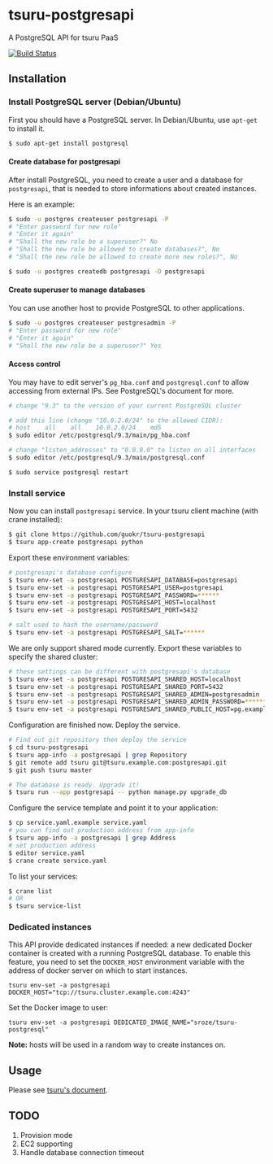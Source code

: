 tsuru-postgresapi
=================

A PostgreSQL API for tsuru PaaS

[![Build Status](https://travis-ci.org/guokr/tsuru-postgresapi.svg?branch=master)](https://travis-ci.org/guokr/tsuru-postgresapi)


Installation
------------

### Install PostgreSQL server (Debian/Ubuntu)

First you should have a PostgreSQL server. In Debian/Ubuntu, use `apt-get` to install it.

```bash
$ sudo apt-get install postgresql
```

#### Create database for postgresapi

After install PostgreSQL, you need to create a user and a database for `postgresapi`, that is needed to store informations about created instances.

Here is an example:

```bash
$ sudo -u postgres createuser postgresapi -P
# "Enter password for new role"
# "Enter it again"
# "Shall the new role be a superuser?" No
# "Shall the new role be allowed to create databases?", No
# "Shall the new role be allowed to create more new roles?", No

$ sudo -u postgres createdb postgresapi -O postgresapi
```

#### Create superuser to manage databases

You can use another host to provide PostgreSQL to other applications.

```bash
$ sudo -u postgres createuser postgresadmin -P
# "Enter password for new role"
# "Enter it again"
# "Shall the new role be a superuser?" Yes
```

#### Access control

You may have to edit server's `pg_hba.conf` and `postgresql.conf` to allow accessing from external IPs. See PostgreSQL's document for more.

```bash
# change "9.3" to the version of your current PostgreSQL cluster

# add this line (change "10.0.2.0/24" to the allowed CIDR):
# host    all    all    10.0.2.0/24    md5
$ sudo editor /etc/postgresql/9.3/main/pg_hba.conf

# change "listen_addresses" to "0.0.0.0" to listen on all interfaces
$ sudo editor /etc/postgresql/9.3/main/postgresql.conf

$ sudo service postgresql restart
```

### Install service

Now you can install `postgresapi` service. In your tsuru client machine (with crane installed):

```bash
$ git clone https://github.com/guokr/tsuru-postgresapi
$ tsuru app-create postgresapi python
```

Export these environment variables:

```bash
# postgresapi's database configure
$ tsuru env-set -a postgresapi POSTGRESAPI_DATABASE=postgresapi
$ tsuru env-set -a postgresapi POSTGRESAPI_USER=postgresapi
$ tsuru env-set -a postgresapi POSTGRESAPI_PASSWORD=******
$ tsuru env-set -a postgresapi POSTGRESAPI_HOST=localhost
$ tsuru env-set -a postgresapi POSTGRESAPI_PORT=5432

# salt used to hash the username/password
$ tsuru env-set -a postgresapi POSTGRESAPI_SALT=******
```

We are only support shared mode currently. Export these variables to specify the shared cluster:

```bash
# these settings can be different with postgresapi's database
$ tsuru env-set -a postgresapi POSTGRESAPI_SHARED_HOST=localhost
$ tsuru env-set -a postgresapi POSTGRESAPI_SHARED_PORT=5432
$ tsuru env-set -a postgresapi POSTGRESAPI_SHARED_ADMIN=postgresadmin
$ tsuru env-set -a postgresapi POSTGRESAPI_SHARED_ADMIN_PASSWORD=******
$ tsuru env-set -a postgresapi POSTGRESAPI_SHARED_PUBLIC_HOST=pg.example.com
```

Configuration are finished now. Deploy the service.

```bash
# Find out git repository then deploy the service
$ cd tsuru-postgresapi
$ tsuru app-info -a postgresapi | grep Repository
$ git remote add tsuru git@tsuru.example.com:postgresapi.git
$ git push tsuru master

# The database is ready. Upgrade it!
$ tsuru run --app postgresapi -- python manage.py upgrade_db
```

Configure the service template and point it to your application:

```bash
$ cp service.yaml.example service.yaml
# you can find out production address from app-info
$ tsuru app-info -a postgresapi | grep Address
# set production address
$ editor service.yaml
$ crane create service.yaml
```

To list your services:

```bash
$ crane list
# OR
$ tsuru service-list
```

### Dedicated instances

This API provide dedicated instances if needed: a new dedicated Docker container is created with a running PostgreSQL database.
To enable this feature, you need to set the `DOCKER_HOST` environment variable with the address of docker server on which to start instances.

```
tsuru env-set -a postgresapi DOCKER_HOST="tcp://tsuru.cluster.example.com:4243"
```

Set the Docker image to user:
```
tsuru env-set -a postgresapi DEDICATED_IMAGE_NAME="sroze/tsuru-postgresql"
```

**Note:** hosts will be used in a random way to create instances on.


Usage
-----

Please see [tsuru's document](http://docs.tsuru.io/en/latest/services/api.html).


TODO
----

1. Provision mode
2. EC2 supporting
3. Handle database connection timeout
